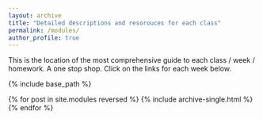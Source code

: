 ```yaml
---
layout: archive
title: "Detailed descriptions and resorouces for each class"
permalink: /modules/
author_profile: true
---
```


This is the location of the most comprehensive guide to each class / week / homework. A one stop shop. Click on the links for each week below.

{% include base_path %}

{% for post in site.modules reversed %}
  {% include archive-single.html %}
{% endfor %}
